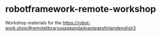 # robotframework-remote-workshop
Workshop materials for the https://robot-work.shop/#remotelibraryusageandadvantagesfinlandenglish3

